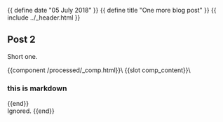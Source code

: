 {{ define date "05 July 2018" }}
{{ define title "One more blog post" }}
{{ include ../_header.html }}
## Post 2

Short one.

{{component /processed/_comp.html}}\ 
{{slot comp_content}}\
### this is markdown
{{end}}\
Ignored.
{{end}}
